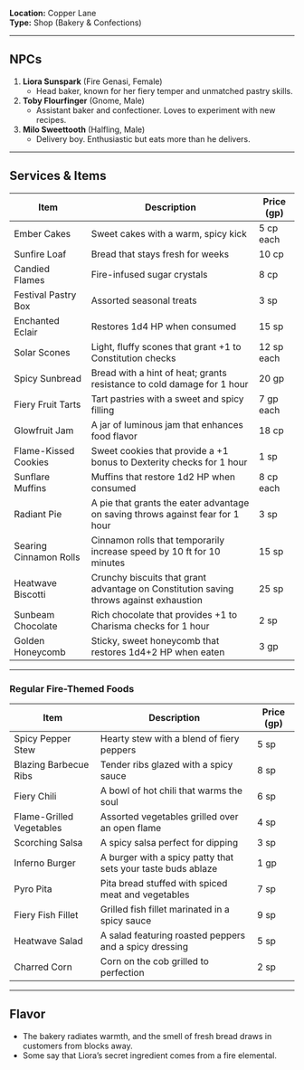 **Location:** Copper Lane  
**Type:** Shop (Bakery & Confections)

---

## NPCs

1. **Liora Sunspark** (Fire Genasi, Female)
    - Head baker, known for her fiery temper and unmatched pastry skills.
2. **Toby Flourfinger** (Gnome, Male)
    - Assistant baker and confectioner. Loves to experiment with new recipes.
3. **Milo Sweettooth** (Halfling, Male)
    - Delivery boy. Enthusiastic but eats more than he delivers.

---

## Services & Items

| Item                   | Description                                                                            | Price (gp) |
| ---------------------- | -------------------------------------------------------------------------------------- | ---------- |
| Ember Cakes            | Sweet cakes with a warm, spicy kick                                                    | 5 cp each  |
| Sunfire Loaf           | Bread that stays fresh for weeks                                                       | 10 cp      |
| Candied Flames         | Fire-infused sugar crystals                                                            | 8 cp       |
| Festival Pastry Box    | Assorted seasonal treats                                                               | 3 sp       |
| Enchanted Eclair       | Restores 1d4 HP when consumed                                                          | 15 sp      |
| Solar Scones           | Light, fluffy scones that grant +1 to Constitution checks                              | 12 sp each |
| Spicy Sunbread         | Bread with a hint of heat; grants resistance to cold damage for 1 hour                 | 20 gp      |
| Fiery Fruit Tarts      | Tart pastries with a sweet and spicy filling                                           | 7 gp each  |
| Glowfruit Jam          | A jar of luminous jam that enhances food flavor                                        | 18 cp      |
| Flame-Kissed Cookies   | Sweet cookies that provide a +1 bonus to Dexterity checks for 1 hour                   | 1 sp       |
| Sunflare Muffins       | Muffins that restore 1d2 HP when consumed                                              | 8 cp each  |
| Radiant Pie            | A pie that grants the eater advantage on saving throws against fear for 1 hour         | 3 sp       |
| Searing Cinnamon Rolls | Cinnamon rolls that temporarily increase speed by 10 ft for 10 minutes                 | 15 sp      |
| Heatwave Biscotti      | Crunchy biscuits that grant advantage on Constitution saving throws against exhaustion | 25 sp      |
| Sunbeam Chocolate      | Rich chocolate that provides +1 to Charisma checks for 1 hour                          | 2 sp       |
| Golden Honeycomb       | Sticky, sweet honeycomb that restores 1d4+2 HP when eaten                              | 3 gp       |

---

### Regular Fire-Themed Foods

| Item                     | Description                                                  | Price (gp) |
| ------------------------ | ------------------------------------------------------------ | ---------- |
| Spicy Pepper Stew        | Hearty stew with a blend of fiery peppers                    | 5 sp       |
| Blazing Barbecue Ribs    | Tender ribs glazed with a spicy sauce                        | 8 sp       |
| Fiery Chili              | A bowl of hot chili that warms the soul                      | 6 sp       |
| Flame-Grilled Vegetables | Assorted vegetables grilled over an open flame               | 4 sp       |
| Scorching Salsa          | A spicy salsa perfect for dipping                            | 3 sp       |
| Inferno Burger           | A burger with a spicy patty that sets your taste buds ablaze | 1 gp       |
| Pyro Pita                | Pita bread stuffed with spiced meat and vegetables           | 7 sp       |
| Fiery Fish Fillet        | Grilled fish fillet marinated in a spicy sauce               | 9 sp       |
| Heatwave Salad           | A salad featuring roasted peppers and a spicy dressing       | 5 sp       |
| Charred Corn             | Corn on the cob grilled to perfection                        | 2 sp       |

---

## Flavor

- The bakery radiates warmth, and the smell of fresh bread draws in customers from blocks away.
- Some say that Liora’s secret ingredient comes from a fire elemental.